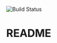 ![Build Status](https://app.codeship.com/projects/49b39070-b2cb-0136-7183-7e8ab1c2872a/status?branch=master)

# README
